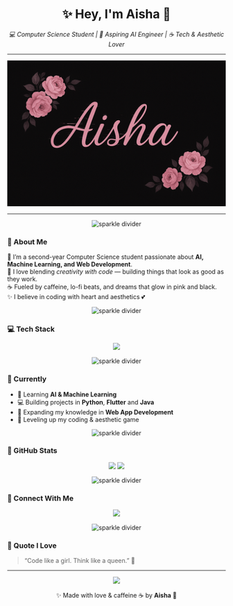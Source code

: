 <!-- 🌸 My Improved GitHub Profile 🌸 -->

<h1 align="center">✨ Hey, I'm Aisha 🌸</h1>

<p align="center">
  <em>💻 Computer Science Student | 🌷 Aspiring AI Engineer | ☕ Tech & Aesthetic Lover</em>
</p>

---

<p align="center">
  <img src="banner.png" width="800px" alt="Aisha Banner"/>
</p>

---

<p align="center">
  <img src="https://i.pinimg.com/originals/9d/32/1a/9d321ab8655373e6a8db8c2a2c52e3ec.gif" width="100%" height="2px" alt="sparkle divider"/>
</p>

### 🖤 About Me  
🌸 I’m a second-year Computer Science student passionate about **AI, Machine Learning, and Web Development**.  
🌙 I love blending *creativity with code* — building things that look as good as they work.  
☕ Fueled by caffeine, lo-fi beats, and dreams that glow in pink and black.  
✨ I believe in coding with heart and aesthetics 💕  

<p align="center">
  <img src="https://i.pinimg.com/originals/9d/32/1a/9d321ab8655373e6a8db8c2a2c52e3ec.gif" width="100%" height="2px" alt="sparkle divider"/>
</p>

### 💻 Tech Stack  
<p align="center">
  <img src="https://skillicons.dev/icons?i=python,java,html,css,js,git,github,postgresql" />
</p>

<p align="center">
  <img src="https://i.pinimg.com/originals/9d/32/1a/9d321ab8655373e6a8db8c2a2c52e3ec.gif" width="100%" height="2px" alt="sparkle divider"/>
</p>

### 🌸 Currently  
- 🌱 Learning **AI & Machine Learning**  
- 💻 Building projects in **Python**, **Flutter** and **Java**  
- 🧠 Expanding my knowledge in **Web App Development**  
- 🎯 Leveling up my coding & aesthetic game  

<p align="center">
  <img src="https://i.pinimg.com/originals/9d/32/1a/9d321ab8655373e6a8db8c2a2c52e3ec.gif" width="100%" height="2px" alt="sparkle divider"/>
</p>

### 🌙 GitHub Stats  
<p align="center">
  <img src="https://github-readme-stats.vercel.app/api?username=syd-xo&show_icons=true&theme=tokyonight&title_color=ffb6c1&icon_color=ffb6c1&text_color=cfcfcf&bg_color=000000" height="160" />
  <img src="https://github-readme-streak-stats.herokuapp.com/?user=syd-xo&theme=tokyonight_duo&background=000000&ring=ffb6c1&fire=ffb6c1&currStreakLabel=ffb6c1" height="160" />
</p>

<p align="center">
  <img src="https://i.pinimg.com/originals/9d/32/1a/9d321ab8655373e6a8db8c2a2c52e3ec.gif" width="100%" height="2px" alt="sparkle divider"/>
</p>

### 💌 Connect With Me  
<p align="center">
  <a href="mailto:sydneyaisha4@gmail.com">
    <img src="https://img.shields.io/badge/Email-FFB6C1?style=for-the-badge&logo=gmail&logoColor=000000" />
  </a>
</p>

<p align="center">
  <img src="https://i.pinimg.com/originals/9d/32/1a/9d321ab8655373e6a8db8c2a2c52e3ec.gif" width="100%" height="2px" alt="sparkle divider"/>
</p>

### 🌷 Quote I Love  
> “Code like a girl. Think like a queen.” 👑  

---

<p align="center">
  <img src="https://i.pinimg.com/originals/6b/d7/f7/6bd7f7edbca061db1f6ec8d61e12643f.gif" width="150px" />
</p>

<p align="center">✨ Made with love & caffeine ☕ by <strong>Aisha</strong> 🌸</p>
